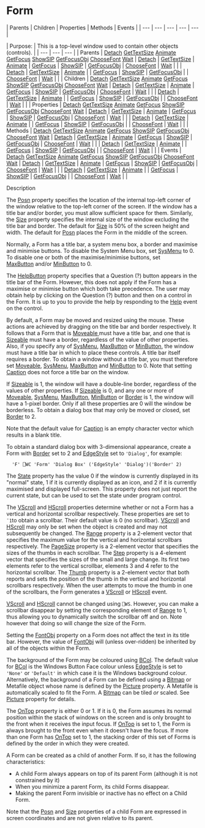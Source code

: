 




<h1 class="heading"><span class="name">Form</span></h1>
| Parents | Children | Properties | Methods | Events |
| --- | --- | --- | --- | ---  |

| Purpose: | This is a top-level window used to contain other objects (controls). |
| --- | --- | ---  |
| Parents | [Detach](./detach.md) [GetTextSize](./gettextsize.md) [Animate](./animate.md) [GetFocus](./getfocus.md) [ShowSIP](./showsip.md) [GetFocusObj](./getfocusobj.md) [ChooseFont](./choosefont.md) [Wait](./wait.md) | [Detach](./detach.md) | [GetTextSize](./gettextsize.md) | [Animate](./animate.md) | [GetFocus](./getfocus.md) | [ShowSIP](./showsip.md) | [GetFocusObj](./getfocusobj.md) | [ChooseFont](./choosefont.md) | [Wait](./wait.md) |  |
| [Detach](./detach.md) | [GetTextSize](./gettextsize.md) | [Animate](./animate.md) |
| [GetFocus](./getfocus.md) | [ShowSIP](./showsip.md) | [GetFocusObj](./getfocusobj.md) |
| [ChooseFont](./choosefont.md) | [Wait](./wait.md) |  |
| Children | [Detach](./detach.md) [GetTextSize](./gettextsize.md) [Animate](./animate.md) [GetFocus](./getfocus.md) [ShowSIP](./showsip.md) [GetFocusObj](./getfocusobj.md) [ChooseFont](./choosefont.md) [Wait](./wait.md) | [Detach](./detach.md) | [GetTextSize](./gettextsize.md) | [Animate](./animate.md) | [GetFocus](./getfocus.md) | [ShowSIP](./showsip.md) | [GetFocusObj](./getfocusobj.md) | [ChooseFont](./choosefont.md) | [Wait](./wait.md) |  |
| [Detach](./detach.md) | [GetTextSize](./gettextsize.md) | [Animate](./animate.md) |
| [GetFocus](./getfocus.md) | [ShowSIP](./showsip.md) | [GetFocusObj](./getfocusobj.md) |
| [ChooseFont](./choosefont.md) | [Wait](./wait.md) |  |
| Properties | [Detach](./detach.md) [GetTextSize](./gettextsize.md) [Animate](./animate.md) [GetFocus](./getfocus.md) [ShowSIP](./showsip.md) [GetFocusObj](./getfocusobj.md) [ChooseFont](./choosefont.md) [Wait](./wait.md) | [Detach](./detach.md) | [GetTextSize](./gettextsize.md) | [Animate](./animate.md) | [GetFocus](./getfocus.md) | [ShowSIP](./showsip.md) | [GetFocusObj](./getfocusobj.md) | [ChooseFont](./choosefont.md) | [Wait](./wait.md) |  |
| [Detach](./detach.md) | [GetTextSize](./gettextsize.md) | [Animate](./animate.md) |
| [GetFocus](./getfocus.md) | [ShowSIP](./showsip.md) | [GetFocusObj](./getfocusobj.md) |
| [ChooseFont](./choosefont.md) | [Wait](./wait.md) |  |
| Methods | [Detach](./detach.md) [GetTextSize](./gettextsize.md) [Animate](./animate.md) [GetFocus](./getfocus.md) [ShowSIP](./showsip.md) [GetFocusObj](./getfocusobj.md) [ChooseFont](./choosefont.md) [Wait](./wait.md) | [Detach](./detach.md) | [GetTextSize](./gettextsize.md) | [Animate](./animate.md) | [GetFocus](./getfocus.md) | [ShowSIP](./showsip.md) | [GetFocusObj](./getfocusobj.md) | [ChooseFont](./choosefont.md) | [Wait](./wait.md) |  |
| [Detach](./detach.md) | [GetTextSize](./gettextsize.md) | [Animate](./animate.md) |
| [GetFocus](./getfocus.md) | [ShowSIP](./showsip.md) | [GetFocusObj](./getfocusobj.md) |
| [ChooseFont](./choosefont.md) | [Wait](./wait.md) |  |
| Events | [Detach](./detach.md) [GetTextSize](./gettextsize.md) [Animate](./animate.md) [GetFocus](./getfocus.md) [ShowSIP](./showsip.md) [GetFocusObj](./getfocusobj.md) [ChooseFont](./choosefont.md) [Wait](./wait.md) | [Detach](./detach.md) | [GetTextSize](./gettextsize.md) | [Animate](./animate.md) | [GetFocus](./getfocus.md) | [ShowSIP](./showsip.md) | [GetFocusObj](./getfocusobj.md) | [ChooseFont](./choosefont.md) | [Wait](./wait.md) |  |
| [Detach](./detach.md) | [GetTextSize](./gettextsize.md) | [Animate](./animate.md) |
| [GetFocus](./getfocus.md) | [ShowSIP](./showsip.md) | [GetFocusObj](./getfocusobj.md) |
| [ChooseFont](./choosefont.md) | [Wait](./wait.md) |  |


Description



The [Posn](./posn.md) property specifies the location of
the internal top-left corner of the window relative to the top-left
corner of the screen. If the window has a title bar and/or border, you must
allow sufficient space for them. Similarly, the [Size](./size.md) property specifies the internal size of the window excluding the title bar and
border. The default for [Size](./size.md) is 50% of the
screen height and width. The default for [Posn](./posn.md) places the Form in the middle of the screen.


Normally, a Form has a title bar, a system menu box, a border and maximise
and minimise buttons. To disable the System Menu box, set [SysMenu](./sysmenu.md) to 0. To disable one or both of the maximise/minimise buttons, set [MaxButton](./maxbutton.md) and/or [MinButton](./minbutton.md) to 0.


The [HelpButton](./helpbutton.md) property specifies
that a Question (?) button appears in the title bar of the Form. However, this
does not apply if the Form has a maximise or minimise button which both take
precedence. The user may obtain help by clicking on the Question (?) button and
then on a control in the Form. It is up to you to provide the help by responding
to the [Help](./help.md) event on the control.


By default, a Form may be moved and resized using the mouse. These actions
are achieved by dragging on the title bar and border respectively. It follows
that a Form that is [Moveable ](./moveable.md)must have a title bar, and one that is [Sizeable](./sizeable.md) must have a border, regardless of the value of other properties. Also, if
you specify any of [SysMenu](./sysmenu.md), [MaxButton](./maxbutton.md) or [MinButton](./minbutton.md), the window must have a
title bar in which to place these controls. A title bar itself requires a
border. To obtain a window without a title bar, you must therefore set [Moveable](./moveable.md),
[SysMenu](./sysmenu.md), [MaxButton](./maxbutton.md) and [MinButton](./minbutton.md) to 0. Note that setting [Caption](./caption.md) does not force a title bar on the window.


If [Sizeable](./sizeable.md) is 1, the window will have
a double-line border, regardless of the values of other properties. If [Sizeable](./sizeable.md) is 0, and any one or more of [Moveable](./moveable.md), [SysMenu](./sysmenu.md),
[MaxButton](./maxbutton.md), [MinButton](./minbutton.md) or [Border](./border.md) is 1, the window will have a
1-pixel border. Only if all these properties are 0 will the window be
borderless. To obtain a dialog box that may only be moved or closed, set [Border](./border.md) to 2.


Note that the default value for [Caption](./caption.md) is an empty character vector which results in a blank title.


To obtain a standard dialog box with 3-dimensional appearance, create a Form
with [Border](./border.md) set to 2 and [EdgeStyle](./edgestyle.md) set to `'Dialog'`, for example:
```apl
  'F' ⎕WC 'Form' 'Dialog Box' ('EdgeStyle' 'Dialog')('Border' 2)
```


The [State](./state.md) property has the value 0 if the
window is currently displayed in its "normal" state, 1 if it is
currently displayed as an icon, and 2 if it is currently maximised and displayed
full-screen. This property does not just report the current state, but can be
used to set the state under program control.


The [VScroll](./vscroll.md) and [HScroll](./hscroll.md) properties determine whether or not a Form has a vertical and horizontal
scrollbar respectively. These properties are set to `¯1`to obtain a scrollbar. Their default value is 0 (no scrollbar). [VScroll](./vscroll.md) and [HScroll](./hscroll.md) may only be set when the object is created and may not subsequently be changed. The [Range](./range.md) property is a 2-element vector that specifies the maximum value for the vertical
and horizontal scrollbars respectively. The [PageSize](./pagesize.md) property is a 2-element vector that specifies the sizes of the thumbs in each scrollbar. The [Step](./step.md) property is a 4-element vector that specifies the sizes of the small and large
change. Its first two elements refer to the vertical scrollbar, elements 3 and 4
refer to the horizontal scrollbar. The [Thumb](./thumb.md) property is a 2-element vector that both reports and sets the position of the
thumb in the vertical and horizontal scrollbars respectively. When the user
attempts to move the thumb in one of the scrollbars, the Form generates a [VScroll](./vscroll.md) or [HScroll](./hscroll.md) event.


[VScroll](./vscroll.md) and [HScroll](./hscroll.md) cannot be changed using `⎕WS`.
However, you can make a scrollbar disappear by setting the corresponding element
of [Range](./range.md) to 1, thus allowing you to
dynamically switch the scrollbar off and on. Note however that doing so will
change the size of the Form.


Setting the [FontObj](./fontobj.md) property on a Form
does not affect the text in its title bar. However, the value of [FontObj](./fontobj.md) will (unless over-ridden) be inherited by all of the objects within the Form.


The background of the Form may be coloured using [BCol](./bcol.md).
The default value for [BCol](./bcol.md) is the Windows
Button Face colour unless [EdgeStyle](./edgestyle.md) is
set to `'None'` or `'Default'` in which case it is the Windows background colour. Alternatively, the background
of a Form can be defined using a [Bitmap](bitmap.md) or Metafile object whose name is defined by the [Picture](./picture.md) property. A Metafile is automatically scaled
to fit the Form. A [Bitmap](bitmap.md) can be tiled *or* scaled. See [Picture](./picture.md) property for details.


The [OnTop](./ontop.md) property is either 0 or 1. If it
is 0, the Form assumes its normal position within the stack of windows on the
screen and is only brought to the front when it receives the input focus. If [OnTop](./ontop.md) is set to 1, the Form is always brought to the front even when it doesn't have
the focus. If more than one Form has [OnTop](./ontop.md) set to 1, the stacking order of this set of Forms is defined by the order in
which they were created.


A Form can be created as a child of another Form. If so, it has the following
characteristics:

- A child Form always appears on top of its parent Form (although it is not
    constrained by it)
- When you minimize a parent Form, its child Forms disappear.
- Making the parent Form invisible or inactive has no effect on a Child
    Form.

Note that the [Posn](./posn.md) and [Size](./size.md) properties of a child Form are expressed in screen coordinates and are not given
relative to its parent.


